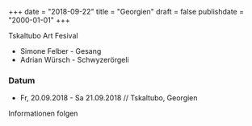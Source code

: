 ﻿+++
date = "2018-09-22"
title = "Georgien"
draft = false
publishdate = "2000-01-01"
+++

Tskaltubo Art Fesival

* Simone Felber - Gesang
* Adrian Würsch - Schwyzerörgeli


### Datum

* Fr, 20.09.2018 - Sa 21.09.2018 // Tskaltubo, Georgien

Informationen folgen
